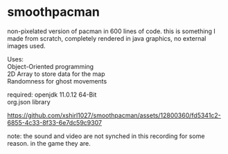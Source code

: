 # smoothpacman
non-pixelated version of pacman in 600 lines of code. 
this is something I made from scratch, completely rendered in java graphics, no external images used.

Uses:\
Object-Oriented programming\
2D Array to store data for the map\
Randomness for ghost movements





required:
openjdk 11.0.12 64-Bit\
org.json library


https://github.com/xshirl1027/smoothpacman/assets/12800360/fd5341c2-6855-4c33-8f33-6e7dc59c9307

note: the sound and video are not synched in this recording for some reason. in the game they are.

